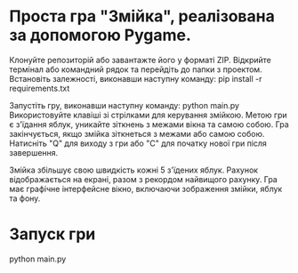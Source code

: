 # Проста гра "Змійка", реалізована за допомогою Pygame.
Клонуйте репозиторій або завантажте його у форматі ZIP.
Відкрийте термінал або командний рядок та перейдіть до папки з проектом.
Встановіть залежності, виконавши наступну команду: pip install -r requirements.txt

Запустіть гру, виконавши наступну команду: python main.py
Використовуйте клавіші зі стрілками для керування змійкою.
Метою гри є з'їдання яблук, уникайте зіткнень з межами вікна та самою собою.
Гра закінчується, якщо змійка зіткнеться з межами або самою собою.
Натисніть "Q" для виходу з гри або "C" для початку нової гри після завершення.

Змійка збільшує свою швидкість кожні 5 з'їдених яблук.
Рахунок відображається на екрані, разом з рекордом найвищого рахунку.
Гра має графічне інтерфейсне вікно, включаючи зображення змійки, яблук та фону.

# Запуск гри
python main.py



